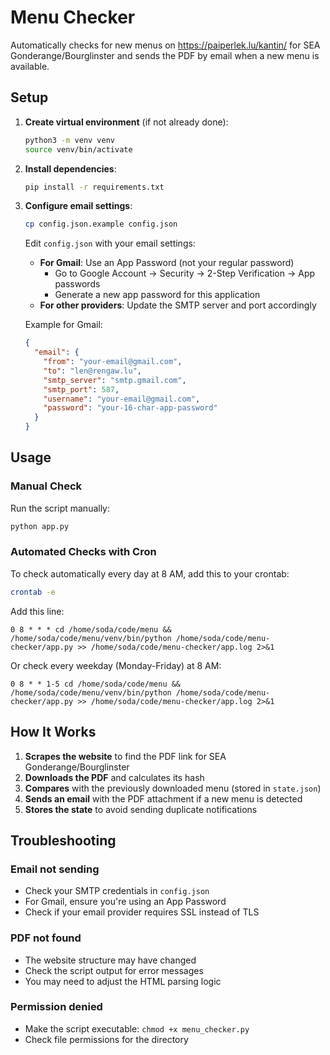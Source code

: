 # Menu Checker

Automatically checks for new menus on https://paiperlek.lu/kantin/ for SEA Gonderange/Bourglinster and sends the PDF by email when a new menu is available.

## Setup

1. **Create virtual environment** (if not already done):
   ```bash
   python3 -m venv venv
   source venv/bin/activate
   ```

2. **Install dependencies**:
   ```bash
   pip install -r requirements.txt
   ```

3. **Configure email settings**:
   ```bash
   cp config.json.example config.json
   ```
   
   Edit `config.json` with your email settings:
   - **For Gmail**: Use an App Password (not your regular password)
     - Go to Google Account → Security → 2-Step Verification → App passwords
     - Generate a new app password for this application
   - **For other providers**: Update the SMTP server and port accordingly

   Example for Gmail:
   ```json
   {
     "email": {
       "from": "your-email@gmail.com",
       "to": "len@rengaw.lu",
       "smtp_server": "smtp.gmail.com",
       "smtp_port": 587,
       "username": "your-email@gmail.com",
       "password": "your-16-char-app-password"
     }
   }
   ```

## Usage

### Manual Check

Run the script manually:
```bash
python app.py
```

### Automated Checks with Cron

To check automatically every day at 8 AM, add this to your crontab:

```bash
crontab -e
```

Add this line:
```
0 8 * * * cd /home/soda/code/menu && /home/soda/code/menu/venv/bin/python /home/soda/code/menu-checker/app.py >> /home/soda/code/menu-checker/app.log 2>&1
```

Or check every weekday (Monday-Friday) at 8 AM:
```
0 8 * * 1-5 cd /home/soda/code/menu && /home/soda/code/menu/venv/bin/python /home/soda/code/menu-checker/app.py >> /home/soda/code/menu-checker/app.log 2>&1
```

## How It Works

1. **Scrapes the website** to find the PDF link for SEA Gonderange/Bourglinster
2. **Downloads the PDF** and calculates its hash
3. **Compares** with the previously downloaded menu (stored in `state.json`)
4. **Sends an email** with the PDF attachment if a new menu is detected
5. **Stores the state** to avoid sending duplicate notifications

## Troubleshooting

### Email not sending
- Check your SMTP credentials in `config.json`
- For Gmail, ensure you're using an App Password
- Check if your email provider requires SSL instead of TLS

### PDF not found
- The website structure may have changed
- Check the script output for error messages
- You may need to adjust the HTML parsing logic

### Permission denied
- Make the script executable: `chmod +x menu_checker.py`
- Check file permissions for the directory

